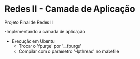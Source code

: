 Redes II - Camada de Aplicação
=========================

Projeto Final de Redes II

-Implementando a camada de aplicação

- Execução em Ubuntu
	- Trocar o 'fpurge' por '__fpurge'
	- Compilar com o parametro '-lpthread' no makefile